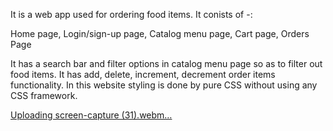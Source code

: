 It is a web app used for ordering food items. It conists of -:

Home page, 
Login/sign-up page,
Catalog menu page,
Cart page,
Orders Page

It has a search bar and filter options in catalog menu page so as to filter out food items. 
It has add, delete, increment, decrement order items functionality.
In this website styling is done by pure CSS without using any CSS framework.

[Uploading screen-capture (31).webm…]()
